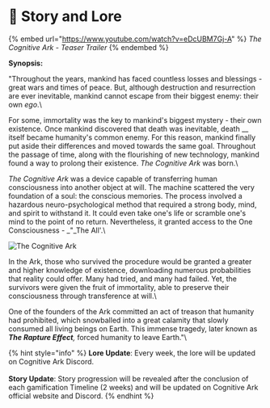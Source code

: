 # 📜 Story and Lore

{% embed url="https://www.youtube.com/watch?v=eDcUBM7Gj-A" %}
_The Cognitive Ark - Teaser Trailer_
{% endembed %}

&#x20;**Synopsis:**

"Throughout the years, mankind has faced countless losses and blessings - great wars and times of peace. But, although destruction and resurrection are ever inevitable, mankind cannot escape from their biggest enemy: their own _ego_.\


For some, immortality was the key to mankind's biggest mystery - their own existence. Once mankind discovered that death was inevitable, death __ itself became humanity's common enemy. For this reason, mankind finally put aside their differences and moved towards the same goal. Throughout the passage of time, along with the flourishing of new technology, mankind found a way to prolong their existence. _The Cognitive Ark_ was born.\


_The Cognitive Ark_ was a device capable of transferring human consciousness into another object at will. The machine scattered the very foundation of a soul: the conscious memories. The process involved a hazardous neuro-psychological method that required a strong body, mind, and spirit to withstand it. It could even take one's life or scramble one's mind to the point of no return. Nevertheless, it granted access to the One Consciousness - _"_The All'.\


![The Cognitive Ark](../.gitbook/assets/Present\_Backgrounds.png)

In the Ark, those who survived the procedure would be granted a greater and higher knowledge of existence, downloading numerous probabilities that reality could offer. Many had tried, and many had failed. Yet, the survivors were given the fruit of immortality, able to preserve their consciousness through transference at will.\


One of the founders of the Ark committed an act of treason that humanity had prohibited, which snowballed into a great calamity that slowly consumed all living beings on Earth. This immense tragedy, later known as _**The Rapture Effect**,_ forced humanity to leave Earth."\


{% hint style="info" %}
**Lore Update**: Every week, the lore will be updated on Cognitive Ark Discord.\
\
**Story Update**: Story progression will be revealed after the conclusion of each gamification Timeline (2 weeks) and will be updated on Cognitive Ark official website and Discord.
{% endhint %}
